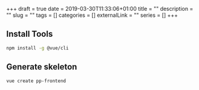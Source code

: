 +++ 
draft = true
date = 2019-03-30T11:33:06+01:00
title = ""
description = ""
slug = "" 
tags = []
categories = []
externalLink = ""
series = []
+++

## Install Tools

```bash
npm install -g @vue/cli
```

## Generate skeleton

```bash
vue create pp-frontend
```